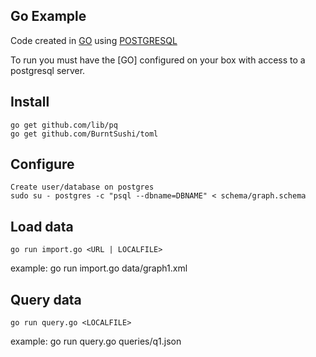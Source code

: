 ## Go Example

Code created in [GO](https://golang.org) using [POSTGRESQL](https://www.postgresql.org/)

To run you must have the [GO] configured on your box with access to a postgresql server.

## Install
	go get github.com/lib/pq
    go get github.com/BurntSushi/toml

## Configure
    Create user/database on postgres
    sudo su - postgres -c "psql --dbname=DBNAME" < schema/graph.schema

## Load data
    go run import.go <URL | LOCALFILE>
  
  example:
    go run import.go data/graph1.xml

## Query data
    go run query.go <LOCALFILE>
 
  example:
    go run query.go queries/q1.json
